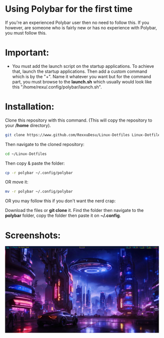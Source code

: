 # Using Polybar for the first time
If you're an experienced Polybar user then no need to follow this. If you however, are someone who is fairly new or has no experience with Polybar, you must follow this.

# Important:
- You must add the launch script on the startup applications. To achieve that, launch the startup applications. Then add a custom command which is by the "+". Name it whatever you want but for the command part, you must browse to the **launch.sh** which usually would look like this "/home/rexu/.config/polybar/launch.sh".

# Installation:
Clone this repository with this command. (This will copy the repository to your **/home** directory).
```bash
git clone https://www.github.com/RexxuDesu/Linux-Dotfiles Linux-Dotfiles
```

Then navigate to the cloned repository:
```bash
cd ~/Linux-Dotfiles
```
Then copy & paste the folder:
```bash
cp -r polybar ~/.config/polybar
```
OR move it:
```bash
mv -r polybar ~/.config/polybar
```

OR you may follow this if you don't want the nerd crap:

Download the files or **git clone** it. Find the folder then navigate to the **polybar** folder, copy the folder then paste it on **~/.config**.

# Screenshots:
![image](../screenshots/polybar.png)

